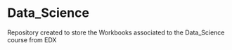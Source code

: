# Data_Science
Repository created to store the Workbooks associated to the Data_Science course from EDX
